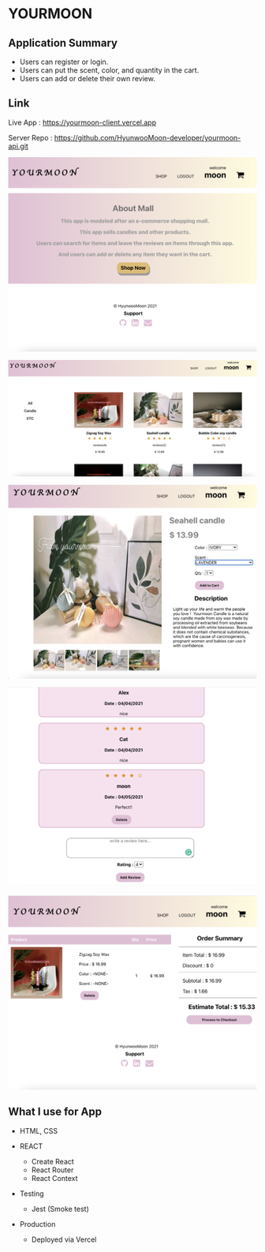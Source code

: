 # YOURMOON

## Application Summary

- Users can register or login.
- Users can put the scent, color, and quantity in the cart.
- Users can add or delete their own review.

## Link

Live App : https://yourmoon-client.vercel.app

Server Repo : https://github.com/HyunwooMoon-developer/yourmoon-api.git

![Screenshot](./src/Image/yourmoon-mainpage.png)

![Screenshot](./src/Image/yourmoon-shoppinglistpage.png)

![Screenshot](./src/Image/yourmoon-itempage.png)

![Screenshot](./src/Image/yourmoon-reviewpage.png)

![Screenshot](./src/Image/yourmoon-cartpage.png)

## What I use for App

- HTML, CSS

- REACT
   - Create React
   - React Router
   - React Context

- Testing
   - Jest (Smoke test)

- Production
   - Deployed via Vercel
